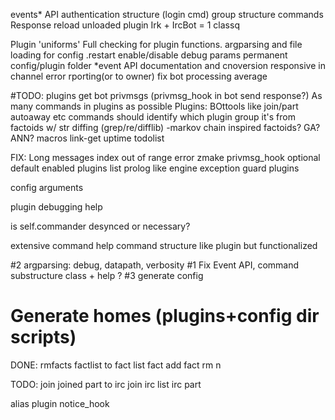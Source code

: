 events* API
authentication structure (login cmd)
group structure commands
Response reload unloaded plugin 
Irk + IrcBot = 1 classq

Plugin 'uniforms'
Full checking for plugin functions.
argparsing and file loading for config
.restart enable/disable debug params
permanent config/plugin folder
*event API documentation and cnoversion
responsive in channel error rporting(or to owner)
fix bot processing average 

#TODO: plugins get bot privmsgs (privmsg_hook in bot send response?)
As many commands in plugins as possible
Plugins:
BOttools like join/part autoaway etc 
commands should identify which plugin group it's from
factoids w/ str diffing (grep/re/difflib)
-markov chain inspired factoids? GA? ANN?
macros
link-get
uptime
todolist

FIX: Long messages index out of range error
zmake privmsg_hook optional 
default enabled plugins list
prolog like engine
exception guard plugins

config
arguments   

plugin debugging help 

is self.commander desynced  or necessary?

extensive command help
command structure like plugin but functionalized

#2 argparsing: debug, datapath, verbosity
#1 Fix Event API, command substructure class + help ?
#3 generate config
# Generate homes (plugins+config dir scripts)

DONE:
rmfacts
factlist
to
fact list <n>
fact add 
fact rm n

TODO:
join
joined
part
to
irc join
irc list
irc part


alias plugin
notice_hook
